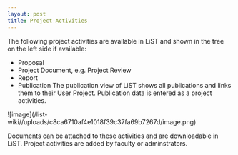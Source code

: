 ```yaml
---
layout: post
title: Project-Activities
---
```


The following project activities are available in LiST and shown in the tree on the left side if available:

* Proposal
* Project Document, e.g. Project Review
* Report
* Publication The publication view of LiST shows all publications and links them to their User Project. Publication data is entered as a project activities.

![image]\(/list-wiki//uploads/c8ca6710af4e1018f39c37fa69b7267d/image.png\)

Documents can be attached to these activities and are downloadable in LiST. Project activities are added by faculty or adminstrators.





